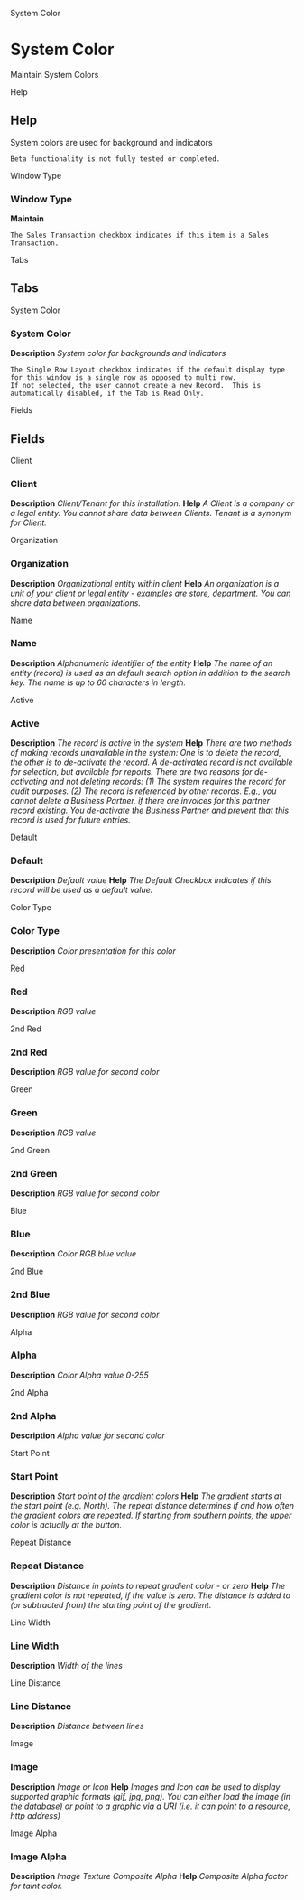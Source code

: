 
System Color
# System Color


Maintain System Colors

Help
## Help

System colors are used for background and indicators

```
Beta functionality is not fully tested or completed.
```
Window Type
### Window Type

**Maintain**

```
The Sales Transaction checkbox indicates if this item is a Sales Transaction.
```

Tabs
## Tabs


System Color
### System Color

**Description**
 *System color for backgrounds and indicators*

```
The Single Row Layout checkbox indicates if the default display type for this window is a single row as opposed to multi row.
If not selected, the user cannot create a new Record.  This is automatically disabled, if the Tab is Read Only.
```
Fields
## Fields


Client
### Client

**Description**
 *Client/Tenant for this installation.*
**Help**
 *A Client is a company or a legal entity. You cannot share data between Clients. Tenant is a synonym for Client.*

Organization
### Organization

**Description**
 *Organizational entity within client*
**Help**
 *An organization is a unit of your client or legal entity - examples are store, department. You can share data between organizations.*

Name
### Name

**Description**
 *Alphanumeric identifier of the entity*
**Help**
 *The name of an entity (record) is used as an default search option in addition to the search key. The name is up to 60 characters in length.*

Active
### Active

**Description**
 *The record is active in the system*
**Help**
 *There are two methods of making records unavailable in the system: One is to delete the record, the other is to de-activate the record. A de-activated record is not available for selection, but available for reports.
There are two reasons for de-activating and not deleting records:
(1) The system requires the record for audit purposes.
(2) The record is referenced by other records. E.g., you cannot delete a Business Partner, if there are invoices for this partner record existing. You de-activate the Business Partner and prevent that this record is used for future entries.*

Default
### Default

**Description**
 *Default value*
**Help**
 *The Default Checkbox indicates if this record will be used as a default value.*

Color Type
### Color Type

**Description**
 *Color presentation for this color*

Red
### Red

**Description**
 *RGB value*

2nd Red
### 2nd Red

**Description**
 *RGB value for second color*

Green
### Green

**Description**
 *RGB value*

2nd Green
### 2nd Green

**Description**
 *RGB value for second color*

Blue
### Blue

**Description**
 *Color RGB blue value*

2nd Blue
### 2nd Blue

**Description**
 *RGB value for second color*

Alpha
### Alpha

**Description**
 *Color Alpha value 0-255*

2nd Alpha
### 2nd Alpha

**Description**
 *Alpha value for second color*

Start Point
### Start Point

**Description**
 *Start point of the gradient colors*
**Help**
 *The gradient starts at the start point (e.g. North). The repeat distance determines if and how often the gradient colors are repeated.  If starting from southern points, the upper color is actually at the button.*

Repeat Distance
### Repeat Distance

**Description**
 *Distance in points to repeat gradient color - or zero*
**Help**
 *The gradient color is not repeated, if the value is zero. The distance is added to (or subtracted from) the starting point of the gradient.*

Line Width
### Line Width

**Description**
 *Width of the lines*

Line Distance
### Line Distance

**Description**
 *Distance between lines*

Image
### Image

**Description**
 *Image or Icon*
**Help**
 *Images and Icon can be used to display supported graphic formats (gif, jpg, png).
You can either load the image (in the database) or point to a graphic via a URI (i.e. it can point to a resource, http address)*

Image Alpha
### Image Alpha

**Description**
 *Image Texture Composite Alpha*
**Help**
 *Composite Alpha factor for taint color.*
